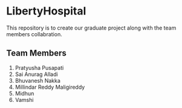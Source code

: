 # LibertyHospital
This repository is to create our graduate project along with the team members collabration.

## Team Members
1. Pratyusha Pusapati
1. Sai Anurag Alladi
1. Bhuvanesh Nakka
1. Millindar Reddy Maligireddy
1. Midhun
1. Vamshi

